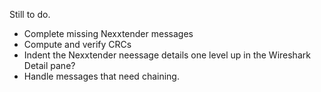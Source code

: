 Still to do.

+ Complete missing Nexxtender messages
+ Compute and verify CRCs
+ Indent the Nexxtender neessage details one level up in the Wireshark Detail pane?
+ Handle messages that need chaining.